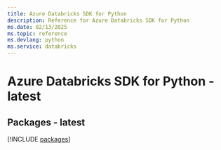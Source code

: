 ```yaml
---
title: Azure Databricks SDK for Python
description: Reference for Azure Databricks SDK for Python
ms.date: 02/13/2025
ms.topic: reference
ms.devlang: python
ms.service: databricks
---
```

# Azure Databricks SDK for Python - latest
## Packages - latest
[!INCLUDE [packages](databricks-index.md)]